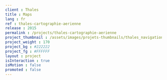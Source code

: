```yaml
---
client : Thales
title : Maps
lang : fr
ref : thales-cartographie-aerienne
release : 2015
permalink : /projects/thales-cartographie-aerienne
project_thumbnail : /assets/images/projets-thumbnails/thales_navigation_thumb.png
project_weight : 170
project_bg : #222222
project_fg : #FFFFFF
layout : project
isInteraction : true
isMotion : false
promoted : false
---
```

